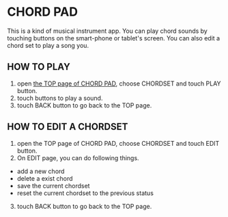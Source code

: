 # CHORD PAD

This is a kind of musical instrument app.
You can play chord sounds by touching buttons on the smart-phone or tablet's screen.
You can also edit a chord set to play a song you. 

## HOW TO PLAY

1. open [the TOP page of CHORD PAD](https://jbt.github.io/markdown-editor/), choose CHORDSET and touch PLAY button.
2. touch buttons to play a sound.
3. touch BACK button to go back to the TOP page.

## HOW TO EDIT A CHORDSET


1. open the TOP page of CHORD PAD, choose CHORDSET and touch EDIT button.
2. On EDIT page, you can do following things.
  - add a new chord
  - delete a exist chord
  - save the current chordset
  - reset the current chordset to the previous status
3. touch BACK button to go back to the TOP page.
